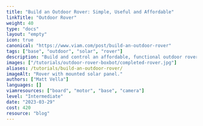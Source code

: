 ```yaml
---
title: "Build an Outdoor Rover: Simple, Useful and Affordable"
linkTitle: "Outdoor Rover"
weight: 40
type: "docs"
layout: "empty"
icon: true
canonical: "https://www.viam.com/post/build-an-outdoor-rover"
tags: ["base", "outdoor", "solar", "rover"]
description: "Build and control an affordable, functional outdoor rover (choose 3)."
images: ["/tutorials/outdoor-rover-boxbot/completed-rover.jpg"]
aliases: /tutorials/build-an-outdoor-rover/
imageAlt: "Rover with mounted solar panel."
authors: ["Matt Vella"]
languages: []
viamresources: ["board", "motor", "base", "camera"]
level: "Intermediate"
date: "2023-03-29"
cost: 420
resource: "blog"
---
```

